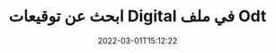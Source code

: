 ---
############################# Static ############################
layout: "auto-gen-signature"
date: 2022-03-01T15:12:22
draft: false
operation: Search
signaturetype: Digital
fileformat: Odt
productName: .NET
lang: ar
productCode: net
otherformats: pdf doc docx docm dot dotx odt ott xls xlsx xlsm xlsb ods ots xltx xltm pptx pptm
breadcrumb: Search Digital signatures at Odt with C#

############################# Head ############################
head_title: "ابحث عن توقيعات Digital في ملف Odt في C#"
head_description: "استخدم .NET للبحث عن توقيعات Digital في ملفات Odt باستخدام بضعة أسطر من التعليمات البرمجية."

############################# Header ############################
title: "ابحث عن توقيعات Digital في ملف Odt"
description: "تسمح واجهة برمجة التطبيقات الأصلية لـ .NET بالبحث عن توقيعات Digital في ملفات Odt الموقعة بالفعل. قم بإجراء بحث متقدم عن التوقيع الإلكتروني داخل مستندات Odt باستخدام بضعة أسطر من التعليمات البرمجية."
bg_image: "https://cms.admin.containerize.com/templates/aspose/App_Themes/V3/images/bg/header1.png"
bg_overlay: false
button:
    enable: true

############################# SubMenu ############################
submenu:
    enable: true

    left:
        img_alt: "GroupDocs.Signature for .NET"
        image: "https://cms.admin.containerize.com/templates/groupdocs/images/product-logos/90x90-noborder/groupdocsature-net.png"
        product: "GroupDocs.Signature"
        platform: ".NET"



############################# About ############################
about:
    enable: true
    title: "حول واجهة برمجة تطبيقات GroupDocs.Signature for .NET"
    content: |
        يوفر [GroupDocs.Signature for .NET] (https://products.groupdocs.com/signature/net/) واجهة برمجة تطبيقات .NET لمعالجة المستندات باستخدام أنواع توقيع متنوعة مثل النصوص والصور والشهادات الرقمية والباركود ورموز الاستجابة السريعة والطوابع والبيانات الوصفية. يمكن للمستخدمين إضافة أو حذف أو تحديث أو التحقق من التوقيعات الإلكترونية أو البحث عنها ضمن ملفات PDF ومستندات MS Word ومصنفات MS Excel وعروض MS PowerPoint التقديمية وملفات Adobe Photoshop وتنسيقات الصور المختلفة ، مع دعم إضافي لتخصيص خصائص التوقيعات حسب الحاجة.
    

############################# Steps ############################
steps:
    enable: true
    title_left: "كيفية البحث عن توقيعات Digital في Odt"
    content_left: |
        يسهّل [GroupDocs.Signature for .NET] (https://products.groupdocs.com/signature/net/) على مطوري .NET البحث عن توقيعات Digital في ملفات Odt من تطبيقاتهم من خلال تنفيذ بضع خطوات سهلة.
        
        * قم بإنشاء مثيل جديد لفئة التوقيع وتمرير مسار المستند المصدر كمعامل مُنشئ.
        * قم بإنشاء كائن SearchOptions وفقًا لمتطلباتك وحدد خيارات البحث.
        * طريقة البحث عن المكالمات لمثيل فئة التوقيع وتمرير SearchOptions إليها.
        * نتائج البحث العملية وفقا لمتطلباتك.

    title_right: "متطلبات النظام"
    content_right: |
        يتم دعم GroupDocs.Signature for .NET على جميع الأنظمة الأساسية وأنظمة التشغيل الرئيسية. قبل تنفيذ الكود أدناه ، يرجى التأكد من تثبيت المتطلبات الأساسية التالية على نظامك.

        * أنظمة التشغيل: مايكروسوفت ويندوز ، لينوكس ، ماك
        * بيئات التطوير: Microsoft Visual Studio, Xamarin, MonoDevelop
        * Frameworks: .NET Framework, .NET Standard, .NET Core, Mono
        * تنزيل أحدث إصدار من GroupDocs.Signature for .NET من [Nuget] (https://www.nuget.org/packages/groupdocs.signature)
         
    code: |
        ```csharp    
                
        // Set up input Odt file
        string filePath = "input.odt";

        // Instantiate Signature for input file
        using (GroupDocs.Signature.Signature signature = new GroupDocs.Signature.Signature(filePath))
        {
                //Create search options
                DigitalSearchOptions options = new DigitalSearchOptions()
                {
                    // specify special search criteria
                    Comments = "Approved",
                    // specify date range period of signature
                    SignDateTimeFrom = new DateTime(year: 2020, month: 01, day: 01),
                    SignDateTimeTo = new DateTime(year: 2020, month: 12, day: 31)
                };

                // search for Digital signatures in Odt document
                List<DigitalSignature> signatures = signature.Search<DigitalSignature>(options);

                // process signatures which were found                
                foreach (DigitalSignature item in signatures)
                {
                    //...
                }
        }

        ```

############################# Demos ############################
demos:
    enable: true
    title: "ابحث عن Digital توقيعات إلكترونية Live Demo"
    content: |
       ابحث في المستند عن توقيعات إلكترونية متنوعة لملفات Odt الآن من خلال زيارة موقع ويب [GroupDocs.Signature App] (https://products.groupdocs.app/signature/family).

        
############################# More Formats ############################
more_formats:
    enable: true
    title: "ابحث عن توقيعات Digital أخرى باستخدام C#"
    content: |
        "التوقيعات الإلكترونية تبحث في وثائق مختلفة. ابحث عن التوقيعات من أحد تنسيقات الملفات الشائعة كما هو موضح أدناه."
    format: 
           
       
back_to_top:
    enable: true
---